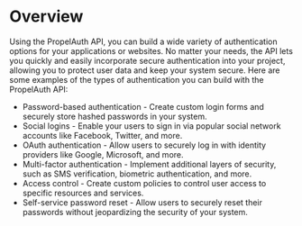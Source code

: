 # Overview

Using the PropelAuth API, you can build a wide variety of authentication
options for your applications or websites. No matter your needs, the API lets
you quickly and easily incorporate secure authentication into your project,
allowing you to protect user data and keep your system secure. Here are some
examples of the types of authentication you can build with the PropelAuth API:

- Password-based authentication - Create custom login forms and securely store
  hashed passwords in your system.
- Social logins - Enable your users to sign in via popular social network
  accounts like Facebook, Twitter, and more.
- OAuth authentication - Allow users to securely log in with identity providers
  like Google, Microsoft, and more.
- Multi-factor authentication - Implement additional layers of security, such
  as SMS verification, biometric authentication, and more.
- Access control - Create custom policies to control user access to specific
  resources and services.
- Self-service password reset - Allow users to securely reset their passwords
  without jeopardizing the security of your system.
